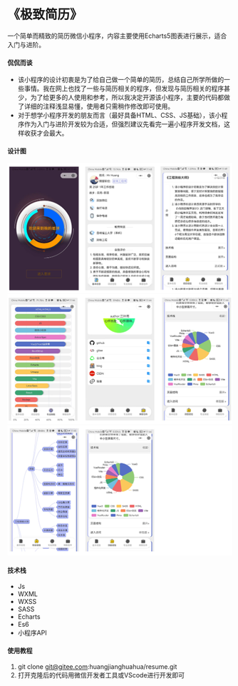 # 《极致简历》
一个简单而精致的简历微信小程序，内容主要使用Echarts5图表进行展示，适合入门与进阶。
#### 侃侃而谈
- 该小程序的设计初衷是为了给自己做一个简单的简历，总结自己所学所做的一些事情。我在网上也找了一些与简历相关的程序，但发现与简历相关的程序甚少，为了给更多的人使用和参考，所以我决定开源该小程序，主要的代码都做了详细的注释浅显易懂，使用者只需稍作修改即可使用。
- 对于想学小程序开发的朋友而言（最好具备HTML、CSS、JS基础），该小程序作为入门与进阶开发较为合适，但强烈建议先看完一遍小程序开发文档，这样收获才会最大。
#### 设计图
![输入图片说明](1.jpg)
![输入图片说明](2.jpg)
![输入图片说明](3.jpg)


#### 技术栈
- Js
- WXML
- WXSS
- SASS
- Echarts
- Es6
- 小程序API
#### 使用教程
1. git clone git@gitee.com:huangjianghuahua/resume.git
2. 打开克隆后的代码用微信开发者工具或VScode进行开发即可

